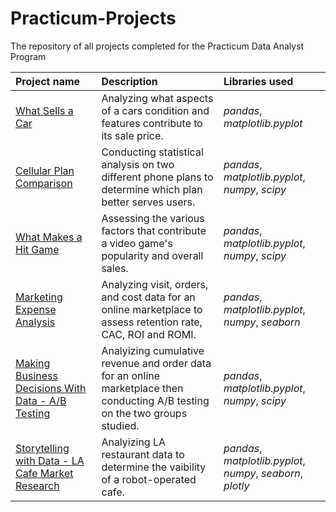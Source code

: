 # Practicum-Projects
The repository of all projects completed for the Practicum Data Analyst Program

| Project name | Description | Libraries used | 
| :---------------------- | :---------------------- | :---------------------- |
|[What Sells a Car](https://github.com/anipetrichor/Practicum-Projects/blob/693048e1df7b11bf4e9c8a7e5c90934828929d01/what_sells_a_car%3F.ipynb) | Analyzing what aspects of a cars condition and features contribute to its sale price. | *pandas*, *matplotlib.pyplot* |
|[Cellular Plan Comparison](https://github.com/anipetrichor/Practicum-Projects/blob/a89af9453226e4cc27c76dbc3bc6b8ccd243ae0c/cellular_plan_comparison.ipynb) | Conducting statistical analysis on two different phone plans to determine which plan better serves users. | *pandas*, *matplotlib.pyplot*, *numpy*, *scipy* |
|[What Makes a Hit Game](https://github.com/anipetrichor/Practicum-Projects/blob/37510bbb1fc5b9c5dfd338a5fd392319d2861a0e/what_makes_a_hit_game%3F.ipynb) | Assessing the various factors that contribute a video game's popularity and overall sales. | *pandas*, *matplotlib.pyplot*, *numpy*, *scipy* |
|[Marketing Expense Analysis](https://github.com/anipetrichor/Practicum-Projects/blob/1536bcfd1d9c1372dcb78de2a9f2cddd779ae841/marketing_expense_analysis_project.ipynb) | Analyzing visit, orders, and cost data for an online marketplace to assess retention rate, CAC, ROI and ROMI. | *pandas*, *matplotlib.pyplot*, *numpy*, *seaborn* |
|[Making Business Decisions With Data - A/B Testing](https://github.com/anipetrichor/Practicum-Projects/blob/1dd6903849e5cfe1c25d69878feac19ca51b06a1/making_business_decisions_with_data.ipynb) | Analyizing cumulative revenue and order data for an online marketplace then conducting A/B testing on the two groups studied. | *pandas*, *matplotlib.pyplot*, *numpy*, *scipy* |
|[Storytelling with Data - LA Cafe Market Research](https://github.com/anipetrichor/Practicum-Projects/blob/2a5de8db8666a6c35261911cd4d64d3b998576e1/la_cafe_market_research.ipynb) | Analyizing LA restaurant data to determine the vaibility of a robot-operated cafe. | *pandas*, *matplotlib.pyplot*, *numpy*, *seaborn*, *plotly* |

